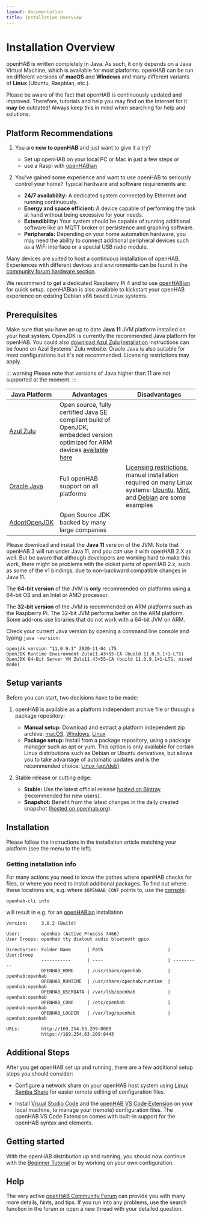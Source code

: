 ```yaml
---
layout: documentation
title: Installation Overview
---
```


# Installation Overview

openHAB is written completely in Java.
As such, it only depends on a Java Virtual Machine, which is available for most platforms.
openHAB can be run on different versions of **macOS** and **Windows** and many different variants of **Linux** (Ubuntu, Raspbian, etc.).

Please be aware of the fact that openHAB is continuously updated and improved.
Therefore, tutorials and help you may find on the Internet for it **may** be outdated!
Always keep this in mind when searching for help and solutions.

## Platform Recommendations

1. You are **new to openHAB** and just want to give it a try?
    - Set up openHAB on your local PC or Mac in just a few steps *or*
    - use a Raspi with [openHABian](openhabian.html)

1. You've gained some experience and want to use openHAB to seriously control your home?
    Typical hardware and software requirements are:
    - **24/7 availability:** A dedicated system connected by Ethernet and running continuously.
    - **Energy and space efficient:** A device capable of performing the task at hand without being excessive for your needs.
    - **Extendibility:** Your system should be capable of running additional software like an MQTT broker or persistence and graphing software.
    - **Peripherals:** Depending on your home automation hardware, you may need the ability to connect additional peripheral devices such as a WiFi interface or a special USB radio module.

Many devices are suited to host a continuous installation of openHAB.
Experiences with different devices and environments can be found in the [community forum hardware section](https://community.openhab.org/c/hardware/server).

We recommend to get a dedicated Raspberry Pi 4 and to use [openHABian](openhabian.html) for quick setup. openHABian is also available to kickstart your openHAB experience on existing Debian x86 based Linux systems.

## Prerequisites

Make sure that you have an up to date **Java 11** JVM platform installed on your host system.
OpenJDK is currently the recommended Java platform for openHAB.
You could also [download Azul Zulu](https://www.azul.com/downloads/zulu-community/?&architecture=x86-64-bit&package=jdk#) [Installation](https://docs.azul.com/zulu/zuludocs/ZuluUserGuide/InstallingZulu/InstallationWindowsUsingZuluMSIFile.htm) instructions can be found on Azul Systems' Zulu website.
Oracle Java is also suitable for most configurations but it's not recommended. Licensing restrictions may apply.


::: warning
Please note that versions of Java higher than 11 are not supported at the moment.
:::

| Java Platform                               | Advantages                                                                                                                                                                            | Disadvantages                                                                                                                                                                                                                                                                                                                        |
|---------------------------------------------|---------------------------------------------------------------------------------------------------------------------------------------------------------------------------------------|--------------------------------------------------------------------------------------------------------------------------------------------------------------------------------------------------------------------------------------------------------------------------------------------------------------------------------------|
| [Azul Zulu](https://www.azul.com/downloads/) | Open source, fully certified Java SE compliant build of OpenJDK, embedded version optimized for ARM devices [available here](https://www.azul.com/downloads/zulu-embedded/) |                                                                                                                                                                                                                                                                                                                                      |
| [Oracle Java](https://java.com/en/)         | Full openHAB support on all platforms                                                                                                                                                 | [Licensing restrictions](https://blog.takipi.com/running-java-on-docker-youre-breaking-the-law/), manual installation required on many Linux systems: [Ubuntu](https://help.ubuntu.com/community/Java), [Mint](https://community.linuxmint.com/tutorial/view/1091), and [Debian](https://wiki.debian.org/Java/Sun) are some examples |
| [AdoptOpenJDK](https://adoptopenjdk.net)          | Open Source JDK backed by many large companies |                                                                                                                                                                                                                                                                                                                                      |

Please download and install the **Java 11** version of the JVM.
Note that openHAB 3 will run under Java 11, and you *can* use it with openHAB 2.X as well. But be aware that although developers are working hard to make this work, there might be problems with the oldest parts of openHAB 2.x, such as some of the v1 bindings, due to non-backward compatible changes in Java 11.

The **64-bit version** of the JVM is **only** recommended on platforms using a 64-bit OS and an Intel or AMD processor.

The **32-bit version** of the JVM is recommended on ARM platforms such as the Raspberry Pi.
The 32-bit JVM performs better on the ARM platform. Some add-ons use libraries that do not work with a 64-bit JVM on ARM.

Check your current Java version by opening a command line console and typing `java -version`:

```text
openjdk version "11.0.9.1" 2020-11-04 LTS
OpenJDK Runtime Environment Zulu11.43+55-CA (build 11.0.9.1+1-LTS)
OpenJDK 64-Bit Server VM Zulu11.43+55-CA (build 11.0.9.1+1-LTS, mixed mode)
```

## Setup variants

Before you can start, two decisions have to be made:

1. openHAB is available as a platform independent archive file or through a package repository:
    - **Manual setup:** Download and extract a platform independent zip archive: [macOS](macos.html), [Windows](windows.html), [Linux](linux.html#manual-installation)
    - **Package setup:** Install from a package repository, using a package manager such as apt or yum.
    This option is only available for certain Linux distributions such as Debian or Ubuntu derivatives, but allows you to take advantage of automatic updates and is the recommended choice: [Linux (apt/deb)](linux.html#package-repository-installation)

1. Stable release or cutting edge:
    - **Stable:** Use the latest official release [hosted on Bintray](https://bintray.com/openhab/mvn/openhab-distro) (recommended for new users).
    - **Snapshot:** Benefit from the latest changes in the daily created snapshot ([hosted on openhab.org](https://ci.openhab.org/)).

## Installation

Please follow the instructions in the installation article matching your platform (see the menu to the left).

### Getting installation info

For many actions you need to know the pathes where openHAB checks for files, or where you need to install additional packages.
To find out where these locations are, e.g. where `$OPENHAB_CONF` points to, use the [console](https://www.openhab.org/docs/administration/console.html):

```shell
openhab-cli info
```

will result in e.g. for an [openHABian](https://www.openhab.org/docs/installation/openhabian.html) installation

```shell
Version:     3.0.2 (Build)

User:        openhab (Active Process 7466)
User Groups: openhab tty dialout audio bluetooth gpio

Directories: Folder Name      | Path                        | User:Group
             -----------      | ----                        | ----------
             OPENHAB_HOME     | /usr/share/openhab          | openhab:openhab
             OPENHAB_RUNTIME  | /usr/share/openhab/runtime  | openhab:openhab
             OPENHAB_USERDATA | /var/lib/openhab            | openhab:openhab
             OPENHAB_CONF     | /etc/openhab                | openhab:openhab
             OPENHAB_LOGDIR   | /var/log/openhab            | openhab:openhab

URLs:        http://169.254.63.209:8080
             https://169.254.63.209:8443
```

## Additional Steps

After you get openHAB set up and running, there are a few additional setup steps you should consider:

- Configure a network share on your openHAB host system using [Linux Samba Share](linux.html#network-sharing) for easier remote editing of configuration files.

- Install [Visual Studio Code](https://code.visualstudio.com/Download) and the [openHAB VS Code Extension]({{base}}/configuration/editors.html#openhab-vs-code-extension) on your local machine, to manage your (remote) configuration files.
    The openHAB VS Code Extension comes with built-in support for the openHAB syntax and elements.

## Getting started

With the openHAB distribution up and running, you should now continue with
the [Beginner Tutorial]({{base}}/tutorial)
or by working on your own configuration.

## Help

The very active [openHAB Community Forum](https://community.openhab.org) can provide you with many more details, hints, and tips.
If you run into any problems, use the search function in the forum or open a new thread with your detailed question.
